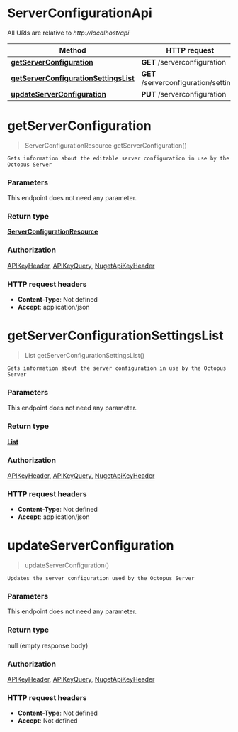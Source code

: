 # ServerConfigurationApi

All URIs are relative to *http://localhost/api*

Method | HTTP request | Description
------------- | ------------- | -------------
[**getServerConfiguration**](ServerConfigurationApi.md#getServerConfiguration) | **GET** /serverconfiguration | 
[**getServerConfigurationSettingsList**](ServerConfigurationApi.md#getServerConfigurationSettingsList) | **GET** /serverconfiguration/settings | 
[**updateServerConfiguration**](ServerConfigurationApi.md#updateServerConfiguration) | **PUT** /serverconfiguration | 


<a name="getServerConfiguration"></a>
# **getServerConfiguration**
> ServerConfigurationResource getServerConfiguration()



    Gets information about the editable server configuration in use by the Octopus Server

### Parameters
This endpoint does not need any parameter.

### Return type

[**ServerConfigurationResource**](../model/ServerConfigurationResource.md)

### Authorization

[APIKeyHeader](../README.md#APIKeyHeader), [APIKeyQuery](../README.md#APIKeyQuery), [NugetApiKeyHeader](../README.md#NugetApiKeyHeader)

### HTTP request headers

- **Content-Type**: Not defined
- **Accept**: application/json

<a name="getServerConfigurationSettingsList"></a>
# **getServerConfigurationSettingsList**
> List getServerConfigurationSettingsList()



    Gets information about the server configuration in use by the Octopus Server

### Parameters
This endpoint does not need any parameter.

### Return type

[**List**](../model/ServerConfigurationSettingsResource.md)

### Authorization

[APIKeyHeader](../README.md#APIKeyHeader), [APIKeyQuery](../README.md#APIKeyQuery), [NugetApiKeyHeader](../README.md#NugetApiKeyHeader)

### HTTP request headers

- **Content-Type**: Not defined
- **Accept**: application/json

<a name="updateServerConfiguration"></a>
# **updateServerConfiguration**
> updateServerConfiguration()



    Updates the server configuration used by the Octopus Server

### Parameters
This endpoint does not need any parameter.

### Return type

null (empty response body)

### Authorization

[APIKeyHeader](../README.md#APIKeyHeader), [APIKeyQuery](../README.md#APIKeyQuery), [NugetApiKeyHeader](../README.md#NugetApiKeyHeader)

### HTTP request headers

- **Content-Type**: Not defined
- **Accept**: Not defined

